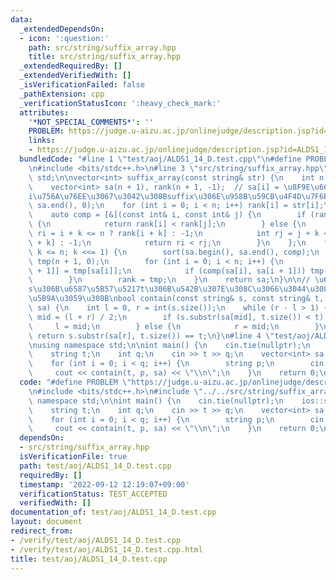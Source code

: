 ```yaml
---
data:
  _extendedDependsOn:
  - icon: ':question:'
    path: src/string/suffix_array.hpp
    title: src/string/suffix_array.hpp
  _extendedRequiredBy: []
  _extendedVerifiedWith: []
  _isVerificationFailed: false
  _pathExtension: cpp
  _verificationStatusIcon: ':heavy_check_mark:'
  attributes:
    '*NOT_SPECIAL_COMMENTS*': ''
    PROBLEM: https://judge.u-aizu.ac.jp/onlinejudge/description.jsp?id=ALDS1_14_D
    links:
    - https://judge.u-aizu.ac.jp/onlinejudge/description.jsp?id=ALDS1_14_D
  bundledCode: "#line 1 \"test/aoj/ALDS1_14_D.test.cpp\"\n#define PROBLEM \"https://judge.u-aizu.ac.jp/onlinejudge/description.jsp?id=ALDS1_14_D\"\
    \n#include <bits/stdc++.h>\n#line 3 \"src/string/suffix_array.hpp\"\nusing namespace\
    \ std;\n\nvector<int> suffix_array(const string& str) {\n    int n = str.size();\n\
    \    vector<int> sa(n + 1), rank(n + 1, -1);  // sa[i] = \u8F9E\u66F8\u9806\u3067\
    i\u756A\u76EE\u3067\u3042\u308Bsuffix\u306E\u958B\u59CB\u4F4D\u7F6E\n    iota(sa.begin(),\
    \ sa.end(), 0);\n    for (int i = 0; i < n; i++) rank[i] = str[i];\n    int k;\n\
    \    auto comp = [&](const int& i, const int& j) {\n        if (rank[i] != rank[j])\
    \ {\n            return rank[i] < rank[j];\n        } else {\n            int\
    \ ri = i + k <= n ? rank[i + k] : -1;\n            int rj = j + k <= n ? rank[j\
    \ + k] : -1;\n            return ri < rj;\n        }\n    };\n    for (k = 1;\
    \ k <= n; k <<= 1) {\n        sort(sa.begin(), sa.end(), comp);\n        vector<int>\
    \ tmp(n + 1, 0);\n        for (int i = 0; i < n; i++) {\n            tmp[sa[i\
    \ + 1]] = tmp[sa[i]];\n            if (comp(sa[i], sa[i + 1])) tmp[sa[i + 1]]++;\n\
    \        }\n        rank = tmp;\n    }\n    return sa;\n}\n\n// \u6587\u5B57\u5217\
    s\u306B\u6587\u5B57\u5217t\u306B\u542B\u307E\u308C\u3066\u3044\u308B\u304B\u5224\
    \u5B9A\u3059\u308B\nbool contain(const string& s, const string& t, vector<int>&\
    \ sa) {\n    int l = 0, r = int(s.size());\n    while (r - l > 1) {\n        int\
    \ mid = (l + r) / 2;\n        if (s.substr(sa[mid], t.size()) < t) {\n       \
    \     l = mid;\n        } else {\n            r = mid;\n        }\n    }\n   \
    \ return s.substr(sa[r], t.size()) == t;\n}\n#line 4 \"test/aoj/ALDS1_14_D.test.cpp\"\
    \nusing namespace std;\n\nint main() {\n    cin.tie(nullptr);\n    ios::sync_with_stdio(false);\n\
    \    string t;\n    int q;\n    cin >> t >> q;\n    vector<int> sa = suffix_array(t);\n\
    \    for (int i = 0; i < q; i++) {\n        string p;\n        cin >> p;\n   \
    \     cout << contain(t, p, sa) << \"\\n\";\n    }\n    return 0;\n}\n"
  code: "#define PROBLEM \"https://judge.u-aizu.ac.jp/onlinejudge/description.jsp?id=ALDS1_14_D\"\
    \n#include <bits/stdc++.h>\n#include \"../../src/string/suffix_array.hpp\"\nusing\
    \ namespace std;\n\nint main() {\n    cin.tie(nullptr);\n    ios::sync_with_stdio(false);\n\
    \    string t;\n    int q;\n    cin >> t >> q;\n    vector<int> sa = suffix_array(t);\n\
    \    for (int i = 0; i < q; i++) {\n        string p;\n        cin >> p;\n   \
    \     cout << contain(t, p, sa) << \"\\n\";\n    }\n    return 0;\n}"
  dependsOn:
  - src/string/suffix_array.hpp
  isVerificationFile: true
  path: test/aoj/ALDS1_14_D.test.cpp
  requiredBy: []
  timestamp: '2022-09-12 12:19:07+09:00'
  verificationStatus: TEST_ACCEPTED
  verifiedWith: []
documentation_of: test/aoj/ALDS1_14_D.test.cpp
layout: document
redirect_from:
- /verify/test/aoj/ALDS1_14_D.test.cpp
- /verify/test/aoj/ALDS1_14_D.test.cpp.html
title: test/aoj/ALDS1_14_D.test.cpp
---
```

